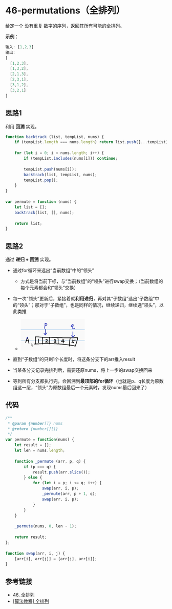 # 46-permutations（全排列）

给定一个 没有重复 数字的序列，返回其所有可能的全排列。

**示例**：
```js
输入: [1,2,3]
输出:
[
  [1,2,3],
  [1,3,2],
  [2,1,3],
  [2,3,1],
  [3,1,2],
  [3,2,1]
]
```
## 思路1
利用 **回溯** 实现。
```js
function backtrack (list, tempList, nums) {
    if (tempList.length === nums.length) return list.push([...tempList]);

    for (let i = 0; i < nums.length; i++) {
        if (tempList.includes(nums[i])) continue;

        tempList.push(nums[i]);
        backtrack(list, tempList, nums);
        tempList.pop();
    }
}

var permute = function (nums) {
    let list = [];
    backtrack(list, [], nums);

    return list;
}
```

## 思路2
通过 **递归 + 回溯** 实现。
 - 通过for循环来选出“当前数组”中的“领头”
    - 方式是将当前下标，与“当前数组”的“领头”进行swap交换；（当前数组的每个元素都会和“领头”交换）

 - 每一次“领头”更新后，紧接着就**利用递归**，再对其“子数组”选出“子数组”中的“领头”；那对于“子数组”，也是同样的情况，继续递归，继续选“领头”，以此类推
    - <img src="./../img/46-a.png" width="200px">

 - 直到“子数组”的只剩1个长度时，将这条分支下的arr推入result

 - 当某条分支记录完排列后，需要还原nums，将上一步的swap交换回来

 - 等到所有分支都执行完，会回溯到**最顶部的for循环**（也就是p、q长度为原数组这一层，“领头”为原数组最后一个元素时，发现nums最后回来了）

## 代码
```js
/**
 * @param {number[]} nums
 * @return {number[][]}
 */
var permute = function(nums) {
    let result = [];
    let len = nums.length;

    function _permute (arr, p, q) {
        if (p === q) {
            result.push(arr.slice());
        } else {
            for (let i = p; i <= q; i++) {
                swap(arr, i, p);
                _permute(arr, p + 1, q);
                swap(arr, i, p);
            }
        }
    }

    _permute(nums, 0, len - 1);

    return result;
};

function swap(arr, i, j) {
    [arr[i], arr[j]] = [arr[j], arr[i]];
}
```


## 参考链接
 - [46. 全排列](https://leetcode-cn.com/problems/permutations/)
 - [[算法教程] 全排列](https://www.bilibili.com/video/av9830088?from=search&seid=5967589139650667616)